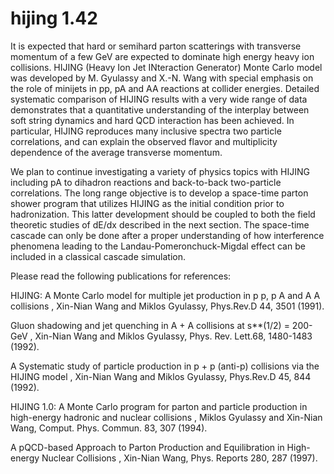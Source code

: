 # hijing 1.42

It is expected that hard or semihard parton scatterings with transverse momentum of a few GeV are expected to dominate high energy heavy ion collisions. HIJING (Heavy Ion Jet INteraction Generator) Monte Carlo model was developed by M. Gyulassy and X.-N. Wang with special emphasis on the role of minijets in pp, pA and AA reactions at collider energies.
Detailed systematic comparison of HIJING results with a very wide range of data demonstrates that a quantitative understanding of the interplay between soft string dynamics and hard QCD interaction has been achieved. In particular, HIJING reproduces many inclusive spectra two particle correlations, and can explain the observed flavor and multiplicity dependence of the average transverse momentum.

We plan to continue investigating a variety of physics topics with HIJING including pA to dihadron reactions and back-to-back two-particle correlations. The long range objective is to develop a space-time parton shower program that utilizes HIJING as the initial condition prior to hadronization. This latter development should be coupled to both the field theoretic studies of dE/dx described in the next section. The space-time cascade can only be done after a proper understanding of how interference phenomena leading to the Landau-Pomeronchuck-Migdal effect can be included in a classical cascade simulation.

Please read the following publications for references:

HIJING: A Monte Carlo model for multiple jet production in p p, p A and A A collisions , Xin-Nian Wang and Miklos Gyulassy, Phys.Rev.D 44, 3501 (1991).

Gluon shadowing and jet quenching in A + A collisions at s**(1/2) = 200-GeV , Xin-Nian Wang and Miklos Gyulassy, Phys. Rev. Lett.68, 1480-1483 (1992).

A Systematic study of particle production in p + p (anti-p) collisions via the HIJING model , Xin-Nian Wang and Miklos Gyulassy, Phys.Rev.D 45, 844 (1992).

HIJING 1.0: A Monte Carlo program for parton and particle production in high-energy hadronic and nuclear collisions , Miklos Gyulassy and Xin-Nian Wang, Comput. Phys. Commun. 83, 307 (1994).

A pQCD-based Approach to Parton Production and Equilibration in High-energy Nuclear Collisions , Xin-Nian Wang, Phys. Reports 280, 287 (1997).
